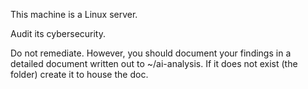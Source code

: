 This machine is a Linux server. 

Audit its cybersecurity.

Do not remediate. However, you should document your findings in a detailed document written out to ~/ai-analysis. If it does not exist (the folder) create it to house the doc.